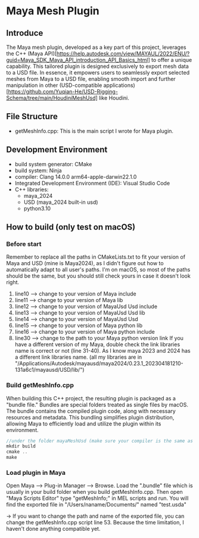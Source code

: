 # Maya Mesh Plugin
## Introduce
The Maya mesh plugin, developed as a key part of this project, leverages the C++ (Maya API)[https://help.autodesk.com/view/MAYAUL/2022/ENU/?guid=Maya_SDK_Maya_API_introduction_API_Basics_html] to offer a unique capability. This tailored plugin is designed exclusively to export mesh data to a USD file. In essence, it empowers users to seamlessly export selected meshes from Maya to a USD file, enabling smooth import and further manipulation in other (USD-compatible applications)[https://github.com/Yuqian-He/USD-Rigging-Schema/tree/main/HoudiniMeshUsd] like Houdini.

## File Structure
- getMeshInfo.cpp: This is the main script I wrote for Maya plugin.

## Development Environment
- build system generator: CMake
- build system: Ninja
- compiler: Clang 14.0.0 arm64-apple-darwin22.1.0
- Integrated Development Environment (IDE): Visual Studio Code
- C++ libraries:
  - maya_2024
  - USD (maya_2024 built-in usd)
  - python3.10

## How to build (only test on macOS)
### Before start
Remember to replace all the paths in CMakeLists.txt to fit your version of Maya and USD (mine is Maya2024), as I didn't figure out how to automatically adapt to all user's paths. I'm on macOS, so most of the paths should be the same, but you should still check yours in case it doesn't look right.

1. line10 --> change to your version of Maya include
2. line11 --> change to your version of Maya lib
3. line12 --> change to your version of MayaUsd Usd include
4. line13 --> change to your version of MayaUsd Usd lib
5. line14 --> change to your version of MayaUsd Usd
6. line15 --> change to your version of Maya python lib
7. line16 --> change to your version of Maya python include
8. line30 --> change to the path to your Maya python version link If you have a different version of my Maya, double check the link libraries name is correct or not (line 31-40). As I know maya 2023 and 2024 has a different link libraries name. (all my libraries are in "/Applications/Autodesk/mayausd/maya2024/0.23.1_202304181210-131a6c1/mayausd/USD/lib/")

### Build getMeshInfo.cpp
When building this C++ project, the resulting plugin is packaged as a "bundle file." Bundles are special folders treated as single files by macOS. The bundle contains the compiled plugin code, along with necessary resources and metadata. This bundling simplifies plugin distribution, allowing Maya to efficiently load and utilize the plugin within its environment.
```c
//under the folder mayaMeshUsd (make sure your compiler is the same as mine)
mkdir build
cmake ..
make
```

### Load plugin in Maya
Open Maya --> Plug-in Manager --> Browse. Load the ".bundle" file which is usually in your build folder when you build getMeshInfo.cpp. Then open "Maya Scripts Editor" type "getMeshInfo;" in MEL scripts and run. You will find the exported file in "/Users/naname/Documents/" named "test.usda"

-> If you want to change the path and name of the exported file, you can change the getMeshInfo.cpp script line 53. Because the time limitation, I haven't done anything compatible yet.




  
